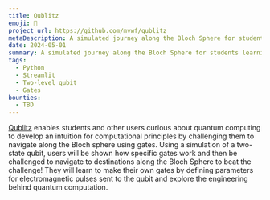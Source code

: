 ```yaml
---
title: Qublitz 
emoji: 📍
project_url: https://github.com/mvwf/qublitz
metaDescription: A simulated journey along the Bloch Sphere for students learning about quantum computing. 
date: 2024-05-01
summary: A simulated journey along the Bloch Sphere for students learning about quantum computing. 
tags:
  - Python
  - Streamlit
  - Two-level qubit
  - Gates
bounties:
  - TBD
---
```

[Qublitz](https://qublitz-qubit-lab.streamlit.app/) enables students and other users curious about quantum computing to develop an intuition for computational principles by challenging them to navigate along the Bloch sphere using gates. Using a simulation of a two-state qubit, users will be shown how specific gates work and then be challenged to navigate to destinations along the Bloch Sphere to beat the challenge! They will learn to make their own gates by defining parameters for electromagnetic pulses sent to the qubit and explore the engineering behind quantum computation. 

